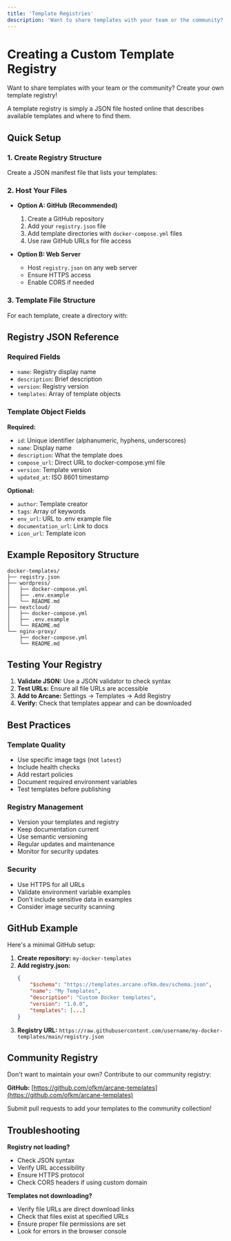 ```yaml
---
title: 'Template Registries'
description: 'Want to share templates with your team or the community? Create your own template registry!'
---
```


<script lang="ts">
import TemplateStructure from '$lib/components/template-structure.svelte';
import RegistryJson from '$lib/components/registry-json.svelte';
</script>

# Creating a Custom Template Registry

Want to share templates with your team or the community? Create your own template registry!

A template registry is simply a JSON file hosted online that describes available templates and where to find them.

## Quick Setup

### 1. Create Registry Structure

Create a JSON manifest file that lists your templates:

<RegistryJson />

### 2. Host Your Files

- **Option A: GitHub (Recommended)**
  1. Create a GitHub repository
  2. Add your `registry.json` file
  3. Add template directories with `docker-compose.yml` files
  4. Use raw GitHub URLs for file access

- **Option B: Web Server**
  - Host `registry.json` on any web server
  - Ensure HTTPS access
  - Enable CORS if needed

### 3. Template File Structure

For each template, create a directory with:

<TemplateStructure />

## Registry JSON Reference

### Required Fields

- `name`: Registry display name
- `description`: Brief description
- `version`: Registry version
- `templates`: Array of template objects

### Template Object Fields

**Required:**

- `id`: Unique identifier (alphanumeric, hyphens, underscores)
- `name`: Display name
- `description`: What the template does
- `compose_url`: Direct URL to docker-compose.yml file
- `version`: Template version
- `updated_at`: ISO 8601 timestamp

**Optional:**

- `author`: Template creator
- `tags`: Array of keywords
- `env_url`: URL to .env example file
- `documentation_url`: Link to docs
- `icon_url`: Template icon

## Example Repository Structure

```
docker-templates/
├── registry.json
├── wordpress/
│   ├── docker-compose.yml
│   ├── .env.example
│   └── README.md
├── nextcloud/
│   ├── docker-compose.yml
│   ├── .env.example
│   └── README.md
└── nginx-proxy/
    ├── docker-compose.yml
    └── README.md
```

## Testing Your Registry

1. **Validate JSON:** Use a JSON validator to check syntax
2. **Test URLs:** Ensure all file URLs are accessible
3. **Add to Arcane:** Settings → Templates → Add Registry
4. **Verify:** Check that templates appear and can be downloaded

## Best Practices

### Template Quality

- Use specific image tags (not `latest`)
- Include health checks
- Add restart policies
- Document required environment variables
- Test templates before publishing

### Registry Management

- Version your templates and registry
- Keep documentation current
- Use semantic versioning
- Regular updates and maintenance
- Monitor for security updates

### Security

- Use HTTPS for all URLs
- Validate environment variable examples
- Don't include sensitive data in examples
- Consider image security scanning

## GitHub Example

Here's a minimal GitHub setup:

1. **Create repository:** `my-docker-templates`
2. **Add registry.json:**
   ```json
   {
       "$schema": "https://templates.arcane.ofkm.dev/schema.json",
       "name": "My Templates",
       "description": "Custom Docker templates",
       "version": "1.0.0",
       "templates": [...]
   }
   ```
3. **Registry URL:** `https://raw.githubusercontent.com/username/my-docker-templates/main/registry.json`

## Community Registry

Don't want to maintain your own? Contribute to our community registry:

**GitHub:** [https://github.com/ofkm/arcane-templates](https://github.com/ofkm/arcane-templates)

Submit pull requests to add your templates to the community collection!

## Troubleshooting

**Registry not loading?**

- Check JSON syntax
- Verify URL accessibility
- Ensure HTTPS protocol
- Check CORS headers if using custom domain

**Templates not downloading?**

- Verify file URLs are direct download links
- Check that files exist at specified URLs
- Ensure proper file permissions are set
- Look for errors in the browser console
